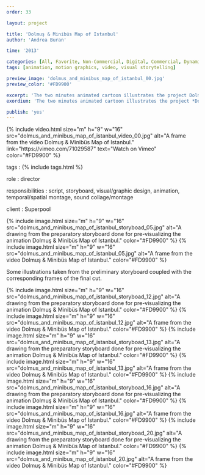 ```yaml
---
order: 33

layout: project

title: 'Dolmuş & Minibüs Map of Istanbul'
author: 'Andrea Buran'

time: '2013'

categories: [All, Favorite, Non-Commercial, Digital, Commercial, Dynamic Image]
tags: [animation, motion graphics, video, visual storytelling]

preview_image: 'dolmus_and_minibus_map_of_istanbul_00.jpg'
preview_color: '#FD9900'

excerpt: 'The two minutes animated cartoon illustrates the project Dolmuş & Minibüs Map of Istanbul to promote the related crowdfunding campaign.'
exordium: 'The two minutes animated cartoon illustrates the project *Dolmuş & Minibüs Map of Istanbul* to promote the related crowdfunding campaign.'

publish: 'yes'
---
```


<div class="figures">
    {% include video.html 
        size="m" 
        h="9" w="16" 
        src="dolmus_and_minibus_map_of_istanbul_video_00.jpg" 
        alt="A frame from the video Dolmuş & Minibüs Map of Istanbul." 
        link="https://vimeo.com/71029587" 
        text="Watch on Vimeo" 
        color="#FD9900" 
    %}
</div>

tags
: {% include tags.html %}

role
: director

responsibilities
: script, storyboard, visual/graphic design, animation, temporal/spatial montage, sound collage/montage

client
: Superpool

<div class="figures">
    {% include image.html 
        size="m" 
        h="9" w="16" 
        src="dolmus_and_minibus_map_of_istanbul_storyboad_05.jpg" 
        alt="A drawing from the preparatory storyboard done for pre-visualizing the animation Dolmuş & Minibüs Map of Istanbul." 
        color="#FD9900" 
    %}
    {% include image.html 
        size="m" 
        h="9" w="16" 
        src="dolmus_and_minibus_map_of_istanbul_05.jpg" 
        alt="A frame from the video Dolmuş & Minibüs Map of Istanbul." 
        color="#FD9900" 
    %}
</div>

Some illustrations taken from the preliminary storyboard coupled with the corresponding frames of the final cut.

<div class="figures">
    {% include image.html 
        size="m" 
        h="9" w="16" 
        src="dolmus_and_minibus_map_of_istanbul_storyboad_12.jpg" 
        alt="A drawing from the preparatory storyboard done for pre-visualizing the animation Dolmuş & Minibüs Map of Istanbul." 
        color="#FD9900" 
    %}
    {% include image.html 
        size="m" 
        h="9" w="16" 
        src="dolmus_and_minibus_map_of_istanbul_12.jpg" 
        alt="A frame from the video Dolmuş & Minibüs Map of Istanbul." 
        color="#FD9900" 
    %}
    {% include image.html 
        size="m" 
        h="9" w="16" 
        src="dolmus_and_minibus_map_of_istanbul_storyboad_13.jpg" 
        alt="A drawing from the preparatory storyboard done for pre-visualizing the animation Dolmuş & Minibüs Map of Istanbul." 
        color="#FD9900" 
    %}
    {% include image.html 
        size="m" 
        h="9" w="16" 
        src="dolmus_and_minibus_map_of_istanbul_13.jpg" 
        alt="A frame from the video Dolmuş & Minibüs Map of Istanbul." 
        color="#FD9900" 
    %}
    {% include image.html 
        size="m" 
        h="9" w="16" 
        src="dolmus_and_minibus_map_of_istanbul_storyboad_16.jpg" 
        alt="A drawing from the preparatory storyboard done for pre-visualizing the animation Dolmuş & Minibüs Map of Istanbul." 
        color="#FD9900" 
    %}
    {% include image.html 
        size="m" 
        h="9" w="16" 
        src="dolmus_and_minibus_map_of_istanbul_16.jpg" 
        alt="A frame from the video Dolmuş & Minibüs Map of Istanbul." 
        color="#FD9900" 
    %}
    {% include image.html 
        size="m" 
        h="9" w="16" 
        src="dolmus_and_minibus_map_of_istanbul_storyboad_20.jpg" 
        alt="A drawing from the preparatory storyboard done for pre-visualizing the animation Dolmuş & Minibüs Map of Istanbul." 
        color="#FD9900" 
    %}
    {% include image.html 
        size="m" 
        h="9" w="16" 
        src="dolmus_and_minibus_map_of_istanbul_20.jpg" 
        alt="A frame from the video Dolmuş & Minibüs Map of Istanbul." 
        color="#FD9900" 
    %}
</div>
